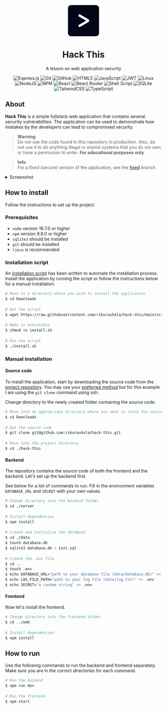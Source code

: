 <div align="center">
  <img
    height="100px"
    src="docs/img/logo.png"
    width="100px"
  />
</div>

<h1 align="center">
  Hack This
</h1>

<div align="center">

  A lesson on web application security

</div>

<div align="center">

![Express.js](https://img.shields.io/badge/express.js-%23404d59.svg?style=for-the-badge&logo=express&logoColor=%2361DAFB)
![Git](https://img.shields.io/badge/git-%23F05033.svg?style=for-the-badge&logo=git&logoColor=white)
![GitHub](https://img.shields.io/badge/github-%23121011.svg?style=for-the-badge&logo=github&logoColor=white)
![HTML5](https://img.shields.io/badge/html5-%23E34F26.svg?style=for-the-badge&logo=html5&logoColor=white)
![JavaScript](https://img.shields.io/badge/javascript-%23323330.svg?style=for-the-badge&logo=javascript&logoColor=%23F7DF1E)
![JWT](https://img.shields.io/badge/JWT-black?style=for-the-badge&logo=JSON%20web%20tokens)
![Linux](https://img.shields.io/badge/Linux-FCC624?style=for-the-badge&logo=linux&logoColor=black)
![NodeJS](https://img.shields.io/badge/node.js-6DA55F?style=for-the-badge&logo=node.js&logoColor=white)
![NPM](https://img.shields.io/badge/NPM-%23CB3837.svg?style=for-the-badge&logo=npm&logoColor=white)
![React](https://img.shields.io/badge/react-%2320232a.svg?style=for-the-badge&logo=react&logoColor=%2361DAFB)
![React Router](https://img.shields.io/badge/React_Router-CA4245?style=for-the-badge&logo=react-router&logoColor=white)
![Shell Script](https://img.shields.io/badge/shell_script-%23121011.svg?style=for-the-badge&logo=gnu-bash&logoColor=white)
![SQLite](https://img.shields.io/badge/sqlite-%2307405e.svg?style=for-the-badge&logo=sqlite&logoColor=white)
![TailwindCSS](https://img.shields.io/badge/tailwindcss-%2338B2AC.svg?style=for-the-badge&logo=tailwind-css&logoColor=white)
![TypeScript](https://img.shields.io/badge/typescript-%23007ACC.svg?style=for-the-badge&logo=typescript&logoColor=white)

</div>

## About

**Hack This** is a simple fullstack web application that contains several security vulnerabilities. The application can be used to demonstrate how mistakes by the developers can lead to compromised security.

> **Warning**  
> Do not use the code found in this repository in production. Also, do not use it to do anything illegal or exploit systems that you do not own or have a permission to enter. **For educational purposes only**.

> **Info**  
> For a fixed (secure) version of the application, see the [fixed](https://github.com/rikurauhala/hack-this/tree/fixed) branch.

<details>
  <summary>
    Screenshot
  </summary>
  <p>
    <img
      alt="The guest book page of the application"
      src="docs/img/guestbook.png"
      title="The guest book page of the application, viewed as an admin"
    />
  </p>
  <p>
    <i>
      The guest book page of the application, viewed as an admin
    </i>
  </p>
</details>

## How to install

Follow the instructions to set up the project.

### Prerequisites

- `node` version 18.7.0 or higher
- `npm` version 9.8.0 or higher
- `sqlite3` should be installed
- `git` should be installed
- `linux` is recommended

### Installation script

An [installation script](scripts/install.sh) has been written to automate the installation process. Install the application by running the script or follow the instructions below for a manual installation.

```bash
# Move to a directory where you wish to install the application
$ cd Downloads

# Get the script
$ wget https://raw.githubusercontent.com/rikurauhala/hack-this/main/scripts/install.sh

# Make it executable
$ chmod +x install.sh

# Run the script
$ ./install.sh
```

### Manual installation

#### Source code

To install the application, start by downloading the source code from the [project repository](https://github.com/rikurauhala/hack-this). You may use your [preferred method](https://docs.github.com/en/repositories/creating-and-managing-repositories/cloning-a-repository) but for this example I am using the `git clone` command using ssh.

Change directory to the newly created folder containing the source code.

```bash
# Move into an appropriate directory where you want to store the source code
$ cd Downloads

# Get the source code
$ git clone git@github.com:rikurauhala/hack-this.git

# Move into the project directory
$ cd ./hack-this
```

#### Backend

The repository contains the source code of both the frontend and the backend. Let's set up the backend first.

See below for a list of commands to run. Fill in the environment variables `DATABASE_URL` and `SECRET` with your own values.

```bash
# Change directory into the backend folder
$ cd ./server

# Install dependencies
$ npm install

# Create and initialize the database
$ cd ./data
$ touch database.db
$ sqlite3 database.db < init.sql

# Create the .env file
$ cd ..
$ touch .env
$ echo DATABASE_URL="path to your database file (data/database.db)" >> .env
$ echo LOG_FILE_PATH="path to your log file (data/log.txt)" >> .env
$ echo SECRET="a random string" >> .env
```

#### Frontend

Now let's install the frontend.

```bash
# Change directory into the frontend folder
$ cd ../web

# Install dependencies
$ npm install
```

## How to run

Use the following commands to run the backend and frontend separately. Make sure you are in the correct directories for each command.

```bash
# Run the backend
$ npm run dev

# Run the frontend
$ npm start
```
